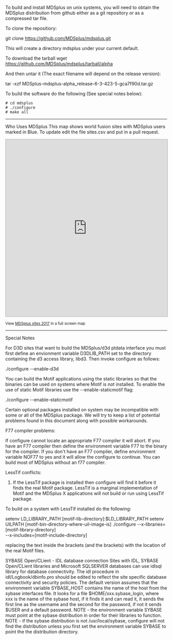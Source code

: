 To build and install MDSplus on unix systems, you will need to obtain the
MDSplus distribution from github either as a git repository or as a 
compressed tar file.

To clone the repositiory:

  git clone https://github.com/MDSplus/mdsplus.git

This will create a directory mdsplus under your current
default.

To download the tarball
  wget https://github.com/MDSplus/mdsplus/tarball/alpha 

And then untar it (The exact filename will depend on the release version):

  tar -xzf MDSplus-mdsplus-alpha_release-6-3-423-5-gca7f90d.tar.gz

To build the software do the following (See special notes below):

    # cd mdsplus
    # ./configure
    # make all
---------------------------------------------------------------------------
Who Uses MDSplus
This map shows world fusion sites with MDSplus users marked in Blue.  To update
edit the file sites.csv and put in a pull request.

<p>
<iframe src="https://batchgeo.com/map/4cb145f00105157a242b5acafa8e646b" frameborder="0" width="100%" height="550" style="border:1px solid #aaa;"> </iframe>
</p>
<p>
<small>View <a href="https://batchgeo.com/map/4cb145f00105157a242b5acafa8e646b">MDSplus sites 2017</a> in a full screen map</small>
</p>

---------------------------------------------------------------------------
Special Notes

For D3D sites that want to build the MDSplus/d3d ptdata interface you must
first define an envionment variable D3DLIB_PATH set to the directory
containing the d3 access library, libd3. Then invoke configure as follows:

./configure --enable-d3d

You can build the Motif applications using the static libraries so that
the binaries can be used on systems where Motif is not installed. To enable
the use of static Motif libraries use the --enable-staticmotif flag:

./configure --enable-staticmotif

Certain optional packages installed on system may be incompatible with some
or all of the MDSplus package. We will try to keep a list of potential
problems found in this document along with possible workarounds.

F77 compiler problems:

If configure cannot locate an appropriate F77 compiler it will abort. If you
have an F77 compiler then define the environment variable F77 to the binary
for the compiler. If you don't have an F77 compiler, define environment
variable NOF77 to yes and it will allow the configure to continue. You can
build most of MDSplus without an f77 compiler.

LessTif conflicts:

1) If the LessTif package is installed then configure will find it before it
finds the real Motif package. LessTif is a marginal implementation of Motif
and the MDSplus X applications will not build or run using LessTif package.

To build on a system with LessTif installed do the following:


setenv LD_LIBRARY_PATH [motif-lib-directory]\:$LD_LIBRARY_PATH
setenv UILPATH [motif-bin-directory-where-uil-image-is]
./configure --x-libraries=[motif-library-directory]  \
            --x-includes=[motif-include-directory]

replacing the text inside the brackets (and the brackets) with the
location of the real Motif files.

SYBASE Open/CLient - IDL database connection
Sites with IDL, SYBASE Open/CLient libraries and Microsoft SQLSERVER
databases can use idlsql library for database connectivity.  The idl
procedure in idl/Logbook/dbinfo.pro should be edited to reflect the
site specific database connectivity and security policies.  The default
version assumes that the environment variable SYBASE_HOST contains
the name of the host from the sybase interfaces file.  It looks for a
file $HOME/xxx.sybase_login, where xxx is the name of the sybase host,
if it finds it and can read it, it sends the first line as the username
and the second for the password, if not it sends $USER and a default
password.
NOTE - the environment variable SYBASE must point at the sybase distribution
in order for their libraries to function.
NOTE - if the sybase distribution is not /usr/local/sybase, configure
will not find the distribution unless you first set the environment
variable SYBASE to point the the distribution directory.

